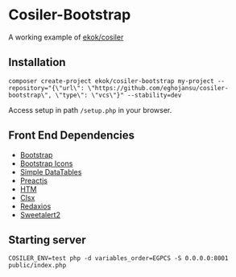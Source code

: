 # Cosiler-Bootstrap

A working example of [ekok/cosiler](https://github.com/eghojansu/cosiler)

## Installation

`composer create-project ekok/cosiler-bootstrap my-project --repository="{\"url\": \"https://github.com/eghojansu/cosiler-bootstrap\", \"type\": \"vcs\"}" --stability=dev` 

Access setup in path `/setup.php` in your browser.

## Front End Dependencies

- [Bootstrap](https://getbootstrap.com)
- [Bootstrap Icons](https://icons.getbootstrap.com)
- [Simple DataTables](https://github.com/fiduswriter/Simple-DataTables)
- [Preactjs](https://preactjs.com)
- [HTM](https://github.com/developit/htm)
- [Clsx](https://github.com/lukeed/clsx)
- [Redaxios](https://github.com/developit/redaxios)
- [Sweetalert2](https://sweetalert2.github.io/)

## Starting server

`COSILER_ENV=test php -d variables_order=EGPCS -S 0.0.0.0:8001 public/index.php`